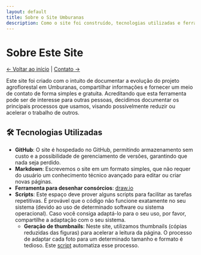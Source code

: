 ```yaml
---
layout: default
title: Sobre o Site Umburanas
description: Como o site foi construído, tecnologias utilizadas e ferramentas desenvolvidas para documentar o projeto agroflorestal Umburanas.
---
```


# Sobre Este Site

[← Voltar ao início](index.md) | [Contato →](contato.md)

Este site foi criado com o intuito de documentar a evolução do projeto agroflorestal em Umburanas, compartilhar informações e fornecer um meio de contato de forma simples e gratuita. Acreditando que esta ferramenta pode ser de interesse para outras pessoas, decidimos documentar os principais processos que usamos, visando possivelmente reduzir ou acelerar o trabalho de outros.

## 🛠️ Tecnologias Utilizadas

- **GitHub**: O site é hospedado no GitHub, permitindo armazenamento sem custo e a possibilidade de gerenciamento de versões, garantindo que nada seja perdido.
- **Markdown**: Escrevemos o site em um formato simples, que não requer do usuário um conhecimento técnico avançado para editar ou criar novas páginas.
- **Ferramenta para desenhar consórcios**: [draw.io](https://app.diagrams.net/)
- **Scripts**: Este espaço deve prover alguns scripts para facilitar as tarefas repetitivas. É provável que o código não funcione exatamente no seu sistema (devido ao uso de determinado software ou sistema operacional). Caso você consiga adaptá-lo para o seu uso, por favor, compartilhe a adaptação com o seu sistema.
  - **Geração de thumbnails**: Neste site, utilizamos thumbnails (cópias reduzidas das figuras) para acelerar a leitura da página. O processo de adaptar cada foto para um determinado tamanho e formato é tedioso. Este [script](scripts/cria_thumbnails.md) automatiza esse processo.
